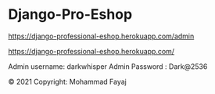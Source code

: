# Django-Pro-Eshop

https://django-professional-eshop.herokuapp.com/admin

https://django-professional-eshop.herokuapp.com/

Admin username: darkwhisper
Admin Password : Dark@2536

© 2021 Copyright: Mohammad Fayaj
